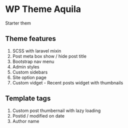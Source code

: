 # WP Theme Aquila
Starter them 

## Theme features
1. SCSS with laravel mixin
2. Post meta box show / hide post title
3. Bootstrap nav menu
4. Admin styles
5. Custom sidebars
6. Site option page
7. Custom vidget - Recent posts widget with thumbnails

## Template tags
1. Custom post thumbernail with lazy loading
2. Postid / modified on date
3. Author name






